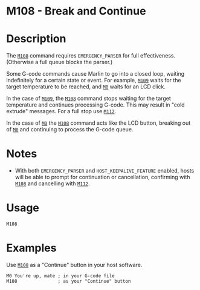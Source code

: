 # M108 - Break and Continue

# Description
The [`M108`](/docs/gcode/M108.html) command requires `EMERGENCY_PARSER` for full effectiveness. (Otherwise a full queue blocks the parser.)

Some G-code commands cause Marlin to go into a closed loop, waiting indefinitely for a certain state or event. For example, [`M109`](/docs/gcode/M109.html) waits for the target temperature to be reached, and [`M0`](/docs/gcode/M000-M001.html) waits for an LCD click.

In the case of [`M109`](/docs/gcode/M109.html), the [`M108`](/docs/gcode/M108.html) command stops waiting for the target temperature and continues processing G-code. This may result in "cold extrude" messages. For a full stop use [`M112`](/docs/gcode/M112.html).

In the case of [`M0`](/docs/gcode/M000-M001.html) the [`M108`](/docs/gcode/M108.html) command acts like the LCD button, breaking out of [`M0`](/docs/gcode/M000-M001.html) and continuing to process the G-code queue.

# Notes
  - With both `EMERGENCY_PARSER` and `HOST_KEEPALIVE_FEATURE` enabled, hosts will be able to prompt for continuation or cancellation, confirming with [`M108`](/docs/gcode/M108.html) and cancelling with [`M112`](/docs/gcode/M112.html).

# Usage
`M108`

# Examples
Use [`M108`](/docs/gcode/M108.html) as a "Continue" button in your host software.
```
M0 You're up, mate ; in your G-code file
M108               ; as your "Continue" button
```